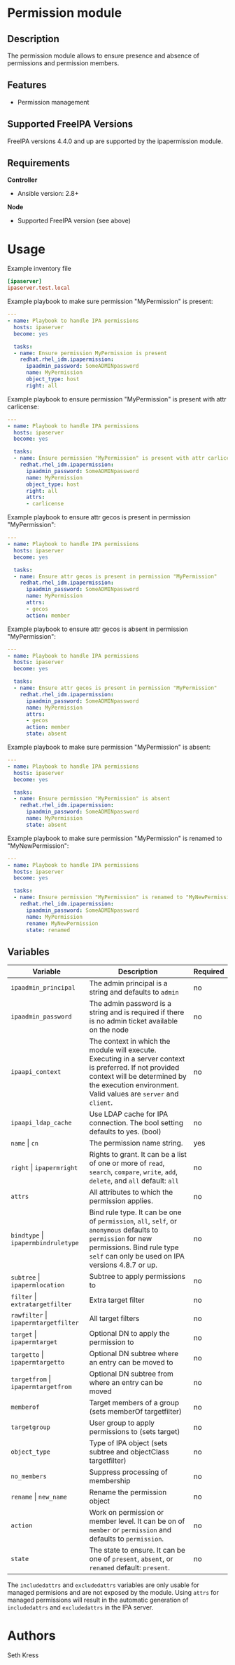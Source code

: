 Permission module
============

Description
-----------

The permission module allows to ensure presence and absence of permissions and permission members.

Features
--------

* Permission management


Supported FreeIPA Versions
--------------------------

FreeIPA versions 4.4.0 and up are supported by the ipapermission module.


Requirements
------------

**Controller**
* Ansible version: 2.8+

**Node**
* Supported FreeIPA version (see above)


Usage
=====

Example inventory file

```ini
[ipaserver]
ipaserver.test.local
```


Example playbook to make sure permission "MyPermission" is present:

```yaml
---
- name: Playbook to handle IPA permissions
  hosts: ipaserver
  become: yes

  tasks:
  - name: Ensure permission MyPermission is present
    redhat.rhel_idm.ipapermission:
      ipaadmin_password: SomeADMINpassword
      name: MyPermission
      object_type: host
      right: all
```


Example playbook to ensure permission "MyPermission" is present with attr carlicense:

```yaml
---
- name: Playbook to handle IPA permissions
  hosts: ipaserver
  become: yes

  tasks:
  - name: Ensure permission "MyPermission" is present with attr carlicense
    redhat.rhel_idm.ipapermission:
      ipaadmin_password: SomeADMINpassword
      name: MyPermission
      object_type: host
      right: all
      attrs:
      - carlicense
```


Example playbook to ensure attr gecos is present in permission "MyPermission":

```yaml
---
- name: Playbook to handle IPA permissions
  hosts: ipaserver
  become: yes

  tasks:
  - name: Ensure attr gecos is present in permission "MyPermission"
    redhat.rhel_idm.ipapermission:
      ipaadmin_password: SomeADMINpassword
      name: MyPermission
      attrs:
      - gecos
      action: member
```


Example playbook to ensure attr gecos is absent in permission "MyPermission":

```yaml
---
- name: Playbook to handle IPA permissions
  hosts: ipaserver
  become: yes

  tasks:
  - name: Ensure attr gecos is present in permission "MyPermission"
    redhat.rhel_idm.ipapermission:
      ipaadmin_password: SomeADMINpassword
      name: MyPermission
      attrs:
      - gecos
      action: member
      state: absent
```


Example playbook to make sure permission "MyPermission" is absent:

```yaml
---
- name: Playbook to handle IPA permissions
  hosts: ipaserver
  become: yes

  tasks:
  - name: Ensure permission "MyPermission" is absent
    redhat.rhel_idm.ipapermission:
      ipaadmin_password: SomeADMINpassword
      name: MyPermission
      state: absent
```


Example playbook to make sure permission "MyPermission" is renamed to "MyNewPermission":

```yaml
---
- name: Playbook to handle IPA permissions
  hosts: ipaserver
  become: yes

  tasks:
  - name: Ensure permission "MyPermission" is renamed to "MyNewPermission
    redhat.rhel_idm.ipapermission:
      ipaadmin_password: SomeADMINpassword
      name: MyPermission
      rename: MyNewPermission
      state: renamed
```


Variables
---------

Variable | Description | Required
-------- | ----------- | --------
`ipaadmin_principal` | The admin principal is a string and defaults to `admin` | no
`ipaadmin_password` | The admin password is a string and is required if there is no admin ticket available on the node | no
`ipaapi_context` | The context in which the module will execute. Executing in a server context is preferred. If not provided context will be determined by the execution environment. Valid values are `server` and `client`. | no
`ipaapi_ldap_cache` | Use LDAP cache for IPA connection. The bool setting defaults to yes. (bool) | no
`name` \| `cn` | The permission name string. | yes
`right` \| `ipapermright` | Rights to grant. It can be a list of one or more of `read`, `search`, `compare`, `write`, `add`, `delete`, and `all` default: `all` | no
`attrs` | All attributes to which the permission applies. | no
`bindtype` \| `ipapermbindruletype` | Bind rule type. It can be one of `permission`, `all`, `self`, or `anonymous` defaults to `permission` for new permissions. Bind rule type `self` can only be used on IPA versions 4.8.7 or up.| no
`subtree` \| `ipapermlocation` | Subtree to apply permissions to | no
`filter` \| `extratargetfilter` | Extra target filter | no
`rawfilter` \| `ipapermtargetfilter` | All target filters | no
`target` \| `ipapermtarget` | Optional DN to apply the permission to | no
`targetto` \| `ipapermtargetto` | Optional DN subtree where an entry can be moved to | no
`targetfrom` \| `ipapermtargetfrom` | Optional DN subtree from where an entry can be moved | no
`memberof` | Target members of a group (sets memberOf targetfilter) | no
`targetgroup` | User group to apply permissions to (sets target) | no
`object_type` | Type of IPA object (sets subtree and objectClass targetfilter) | no
`no_members` | Suppress processing of membership | no
`rename` \| `new_name` | Rename the permission object | no
`action` | Work on permission or member level. It can be on of `member` or `permission` and defaults to `permission`. | no
`state` | The state to ensure. It can be one of `present`, `absent`, or `renamed` default: `present`. | no

The `includedattrs` and `excludedattrs` variables are only usable for managed permisions and are not exposed by the module. Using `attrs` for managed permissions will result in the automatic generation of `includedattrs` and `excludedattrs` in the IPA server.


Authors
=======

Seth Kress
